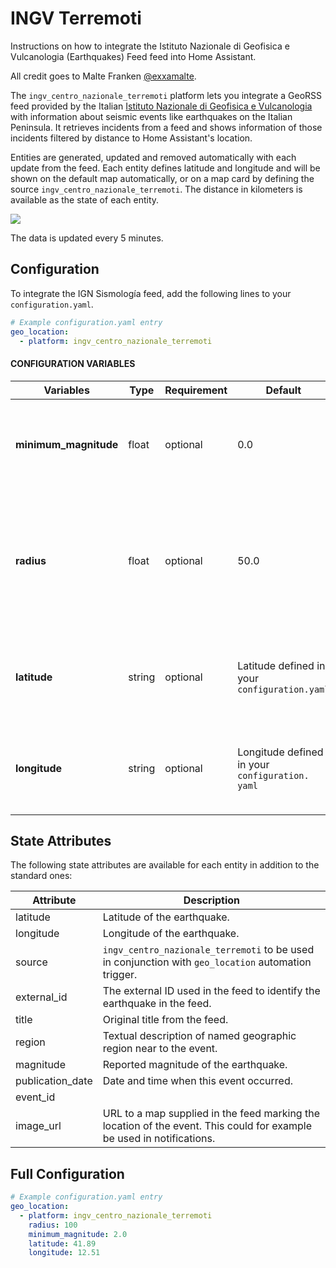 # INGV Terremoti

Instructions on how to integrate the Istituto Nazionale di Geofisica e Vulcanologia (Earthquakes) Feed feed into Home Assistant.

All credit goes to Malte Franken [@exxamalte](https://github.com/exxamalte).

The `ingv_centro_nazionale_terremoti` platform lets you integrate a GeoRSS feed provided by the 
Italian [Istituto Nazionale di Geofisica e Vulcanologia](http://www.ingv.it/it/) with information 
about seismic events like earthquakes on the Italian Peninsula. 
It retrieves incidents from a feed and shows information of those 
incidents filtered by distance to Home Assistant's location.

Entities are generated, updated and removed automatically with each update 
from the feed. Each entity defines latitude and longitude and will be shown 
on the default map automatically, or on a map card by defining the source 
`ingv_centro_nazionale_terremoti`. The distance in kilometers is available as the state 
of each entity.

<p class='img'>
  <img src='/images/screenshots/ingv-terremoti-feed-map.png' />
</p>

The data is updated every 5 minutes.

## Configuration

To integrate the IGN Sismología feed, add the following lines to your `configuration.yaml`.

```yaml
# Example configuration.yaml entry
geo_location:
  - platform: ingv_centro_nazionale_terremoti
```

#### CONFIGURATION VARIABLES


| Variables          | Type        | Requirement   | Default   |  Description |
|--------------------|-------------|---------------|------------|--------------|
|**minimum_magnitude**| float | optional | 0.0 | The minimum magnitude of an earthquake to be included. 
|**radius**| float | optional | 50.0 | The distance in kilometers around Home Assistant's coordinates in which seismic events are included.
|**latitude**| string | optional | Latitude defined in your `configuration.yaml` | Latitude of the coordinates around which events are considered.
|**longitude**| string | optional | Longitude defined in your `configuration. yaml` | Longitude of the coordinates around which events are considered.


## State Attributes

The following state attributes are available for each entity in addition to 
the standard ones:

| Attribute          | Description |
|--------------------|-------------|
| latitude           | Latitude of the earthquake. |
| longitude          | Longitude of the earthquake. |
| source             | `ingv_centro_nazionale_terremoti` to be used in conjunction with `geo_location` automation trigger. |
| external_id        | The external ID used in the feed to identify the earthquake in the feed. |
| title              | Original title from the feed. |
| region             | Textual description of named geographic region near to the event. |
| magnitude          | Reported magnitude of the earthquake. |
| publication_date   | Date and time when this event occurred. |
| event_id           | 
| image_url          | URL to a map supplied in the feed marking the location of the event. This could for example be used in notifications. |


## Full Configuration

```yaml
# Example configuration.yaml entry
geo_location:
  - platform: ingv_centro_nazionale_terremoti
    radius: 100
    minimum_magnitude: 2.0
    latitude: 41.89
    longitude: 12.51
```
